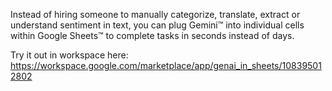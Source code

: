 Instead of hiring someone to manually categorize, translate, extract or understand sentiment in text, you can plug Gemini™ into individual cells within Google Sheets™ to complete tasks in seconds instead of days.

Try it out in workspace here: https://workspace.google.com/marketplace/app/genai_in_sheets/108395012802
